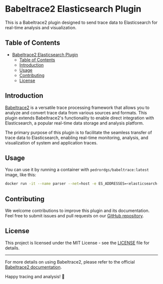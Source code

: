 # Babeltrace2 Elasticsearch Plugin

This is a Babeltrace2 plugin designed to send trace data to Elasticsearch for real-time analysis and visualization.

## Table of Contents
- [Babeltrace2 Elasticsearch Plugin](#babeltrace2-elasticsearch-plugin)
  - [Table of Contents](#table-of-contents)
  - [Introduction](#introduction)
  - [Usage](#usage)
  - [Contributing](#contributing)
  - [License](#license)

## Introduction

[Babeltrace2](https://babeltrace.org/) is a versatile trace processing framework that allows you to analyze and convert trace data from various sources and formats. This plugin extends Babeltrace2's functionality to enable direct integration with Elasticsearch, a popular real-time data storage and analysis platform.

The primary purpose of this plugin is to facilitate the seamless transfer of trace data to Elasticsearch, enabling real-time monitoring, analysis, and visualization of system and application traces.

## Usage

You can use it by running a container with `pedrordgs/babeltrace:latest` image, like this:

```bash
docker run -it --name parser --net=host -e ES_ADDRESSES=<elasticsearch-address> -e ES_USER=<elasticsearch-user> -e ES_PWD=<elasticsearch-password> -e ES_INDEX_NAME=<elasticsearch-index> -e LTTNG_ADDRESS=<tracer-address> -e pedrordgs/babeltrace:latest
```

## Contributing

We welcome contributions to improve this plugin and its documentation. Feel free to submit issues and pull requests on our [GitHub repository](https://github.com/pedrordgs/master-thesis/).

## License

This project is licensed under the MIT License - see the [LICENSE](../../LICENSE) file for details.

---

For more details on using Babeltrace2, please refer to the official [Babeltrace2 documentation](https://babeltrace.org/).

Happy tracing and analysis! 🚀